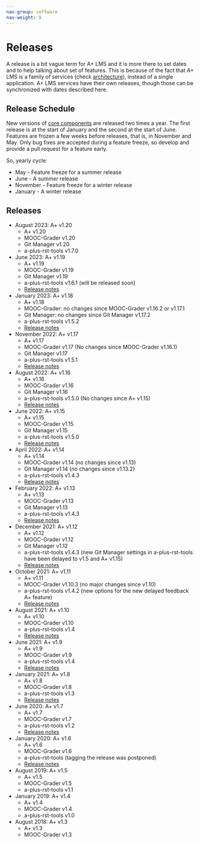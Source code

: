 ```yaml
---
nav-group: software
nav-weight: 9
---
```

# Releases

A release is a bit vague term for A+ LMS and it is more there to set dates and to help talking about set of features.
This is because of the fact that A+ LMS is a family of services (check [architecture](/architecture/)), instead of a single application.
A+ LMS services have their own releases, though those can be synchronized with dates described here.

## Release Schedule

New versions of [core components](/components/#core) are released two times a year.
The first release is at the start of January and the second at the start of June.
Features are frozen a few weeks before releases,
that is, in November and May.
Only bug fixes are accepted during a feature freeze,
so develop and provide a pull request for a feature early.

So, yearly cycle:

* May - Feature freeze for a summer release
* June - A summer release
* November - Feature freeze for a winter release
* January - A winter release

## Releases

* August 2023: A+ v1.20
  * A+ v1.20
  * MOOC-Grader v1.20
  * Git Manager v1.20
  * a-plus-rst-tools v1.7.0
* June 2023: A+ v1.19
  * A+ v1.19
  * MOOC-Grader v1.19
  * Git Manager v1.19
  * a-plus-rst-tools v1.6.1 (will be released soon)
  * [Release notes](v1_19.md)
* January 2023: A+ v1.18
  * A+ v1.18
  * MOOC-Grader: no changes since MOOC-Grader v1.16.2 or v1.17.1
  * Git Manager: no changes since Git Manager v1.17.2
  * a-plus-rst-tools v1.5.2
  * [Release notes](v1_18.md)
* November 2022: A+ v1.17
  * A+ v1.17
  * MOOC-Grader v1.17 (No changes since MOOC-Grader v1.16.1)
  * Git Manager v1.17
  * a-plus-rst-tools v1.5.1
  * [Release notes](v1_17.md)
* August 2022: A+ v1.16
  * A+ v1.16
  * MOOC-Grader v1.16
  * Git Manager v1.16
  * a-plus-rst-tools v1.5.0 (No changes since A+ v1.15)
  * [Release notes](v1_16.md)
* June 2022: A+ v1.15
  * A+ v1.15
  * MOOC-Grader v1.15
  * Git Manager v1.15
  * a-plus-rst-tools v1.5.0
  * [Release notes](v1_15.md)
* April 2022: A+ v1.14
  * A+ v1.14
  * MOOC-Grader v1.14 (no changes since v1.13)
  * Git Manager v1.14 (no changes since v1.13.2)
  * a-plus-rst-tools v1.4.3
  * [Release notes](v1_14.md)
* February 2022: A+ v1.13
  * A+ v1.13
  * MOOC-Grader v1.13
  * Git Manager v1.13
  * a-plus-rst-tools v1.4.3
  * [Release notes](v1_13.md)
* December 2021: A+ v1.12
  * A+ v1.12
  * MOOC-Grader v1.12
  * Git Manager v1.12
  * a-plus-rst-tools v1.4.3
    (new Git Manager settings in a-plus-rst-tools have been delayed to v1.5 and A+ v1.15)
  * [Release notes](v1_12.md)
* October 2021: A+ v1.11
  * A+ v1.11
  * MOOC-Grader v1.10.3 (no major changes since v1.10)
  * a-plus-rst-tools v1.4.2 (new options for the new delayed feedback A+ feature)
  * [Release notes](v1_11.md)
* August 2021: A+ v1.10
  * A+ v1.10
  * MOOC-Grader v1.10
  * a-plus-rst-tools v1.4
  * [Release notes](v1_10.md)
* June 2021: A+ v1.9
  * A+ v1.9
  * MOOC-Grader v1.9
  * a-plus-rst-tools v1.4
  * [Release notes](v1_9.md)
* January 2021: A+ v1.8
  * A+ v1.8
  * MOOC-Grader v1.8
  * a-plus-rst-tools v1.3
  * [Release notes](v1_8.md)
* June 2020: A+ v1.7
  * A+ v1.7
  * MOOC-Grader v1.7
  * a-plus-rst-tools v1.2
  * [Release notes](https://wiki.aalto.fi/display/EDIT/Aplus+Service+break+summer+2020)
* January 2020: A+ v1.6
  * A+ v1.6
  * MOOC-Grader v1.6
  * a-plus-rst-tools (tagging the release was postponed)
  * [Release notes](https://wiki.aalto.fi/pages/viewpage.action?pageId=163022321)
* August 2019: A+ v1.5
  * A+ v1.5
  * MOOC-Grader v1.5
  * a-plus-rst-tools v1.1
* January 2019: A+ v1.4
  * A+ v1.4
  * MOOC-Grader v1.4
  * a-plus-rst-tools v1.0
* August 2018: A+ v1.3
  * A+ v1.3
  * MOOC-Grader v1.3

